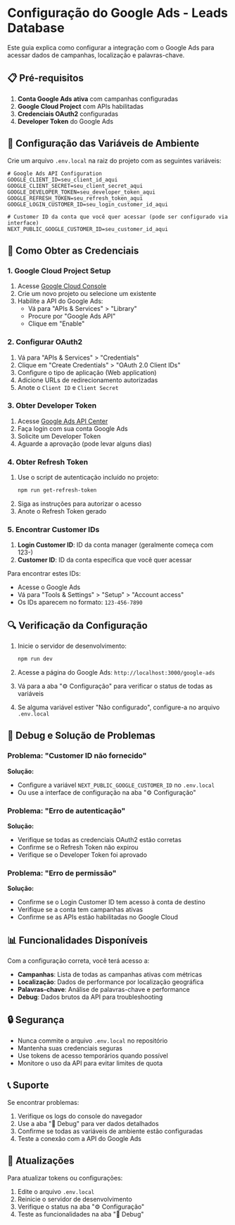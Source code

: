 # Configuração do Google Ads - Leads Database

Este guia explica como configurar a integração com o Google Ads para acessar dados de campanhas, localização e palavras-chave.

## 📋 Pré-requisitos

1. **Conta Google Ads ativa** com campanhas configuradas
2. **Google Cloud Project** com APIs habilitadas
3. **Credenciais OAuth2** configuradas
4. **Developer Token** do Google Ads

## 🔧 Configuração das Variáveis de Ambiente

Crie um arquivo `.env.local` na raiz do projeto com as seguintes variáveis:

```env
# Google Ads API Configuration
GOOGLE_CLIENT_ID=seu_client_id_aqui
GOOGLE_CLIENT_SECRET=seu_client_secret_aqui
GOOGLE_DEVELOPER_TOKEN=seu_developer_token_aqui
GOOGLE_REFRESH_TOKEN=seu_refresh_token_aqui
GOOGLE_LOGIN_CUSTOMER_ID=seu_login_customer_id_aqui

# Customer ID da conta que você quer acessar (pode ser configurado via interface)
NEXT_PUBLIC_GOOGLE_CUSTOMER_ID=seu_customer_id_aqui
```

## 🚀 Como Obter as Credenciais

### 1. Google Cloud Project Setup

1. Acesse [Google Cloud Console](https://console.cloud.google.com/)
2. Crie um novo projeto ou selecione um existente
3. Habilite a API do Google Ads:
   - Vá para "APIs & Services" > "Library"
   - Procure por "Google Ads API"
   - Clique em "Enable"

### 2. Configurar OAuth2

1. Vá para "APIs & Services" > "Credentials"
2. Clique em "Create Credentials" > "OAuth 2.0 Client IDs"
3. Configure o tipo de aplicação (Web application)
4. Adicione URLs de redirecionamento autorizadas
5. Anote o `Client ID` e `Client Secret`

### 3. Obter Developer Token

1. Acesse [Google Ads API Center](https://developers.google.com/google-ads/api/docs/first-call/dev-token)
2. Faça login com sua conta Google Ads
3. Solicite um Developer Token
4. Aguarde a aprovação (pode levar alguns dias)

### 4. Obter Refresh Token

1. Use o script de autenticação incluído no projeto:
   ```bash
   npm run get-refresh-token
   ```
2. Siga as instruções para autorizar o acesso
3. Anote o Refresh Token gerado

### 5. Encontrar Customer IDs

1. **Login Customer ID**: ID da conta manager (geralmente começa com 123-)
2. **Customer ID**: ID da conta específica que você quer acessar

Para encontrar estes IDs:
- Acesse o Google Ads
- Vá para "Tools & Settings" > "Setup" > "Account access"
- Os IDs aparecem no formato: `123-456-7890`

## 🔍 Verificação da Configuração

1. Inicie o servidor de desenvolvimento:
   ```bash
   npm run dev
   ```

2. Acesse a página do Google Ads: `http://localhost:3000/google-ads`

3. Vá para a aba "⚙️ Configuração" para verificar o status de todas as variáveis

4. Se alguma variável estiver "Não configurado", configure-a no arquivo `.env.local`

## 🐛 Debug e Solução de Problemas

### Problema: "Customer ID não fornecido"

**Solução:**
- Configure a variável `NEXT_PUBLIC_GOOGLE_CUSTOMER_ID` no `.env.local`
- Ou use a interface de configuração na aba "⚙️ Configuração"

### Problema: "Erro de autenticação"

**Solução:**
- Verifique se todas as credenciais OAuth2 estão corretas
- Confirme se o Refresh Token não expirou
- Verifique se o Developer Token foi aprovado

### Problema: "Erro de permissão"

**Solução:**
- Confirme se o Login Customer ID tem acesso à conta de destino
- Verifique se a conta tem campanhas ativas
- Confirme se as APIs estão habilitadas no Google Cloud

## 📊 Funcionalidades Disponíveis

Com a configuração correta, você terá acesso a:

- **Campanhas**: Lista de todas as campanhas ativas com métricas
- **Localização**: Dados de performance por localização geográfica
- **Palavras-chave**: Análise de palavras-chave e performance
- **Debug**: Dados brutos da API para troubleshooting

## 🔒 Segurança

- Nunca commite o arquivo `.env.local` no repositório
- Mantenha suas credenciais seguras
- Use tokens de acesso temporários quando possível
- Monitore o uso da API para evitar limites de quota

## 📞 Suporte

Se encontrar problemas:

1. Verifique os logs do console do navegador
2. Use a aba "🐛 Debug" para ver dados detalhados
3. Confirme se todas as variáveis de ambiente estão configuradas
4. Teste a conexão com a API do Google Ads

## 🔄 Atualizações

Para atualizar tokens ou configurações:

1. Edite o arquivo `.env.local`
2. Reinicie o servidor de desenvolvimento
3. Verifique o status na aba "⚙️ Configuração"
4. Teste as funcionalidades na aba "🐛 Debug"
